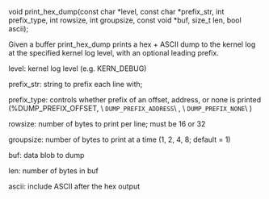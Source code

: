void print_hex_dump(const char *level, const char *prefix_str, int prefix_type, int rowsize, int groupsize, const void *buf, size_t len, bool ascii);

Given a buffer print_hex_dump prints a hex + ASCII dump to the kernel log at the specified kernel log level, with an optional leading prefix.

level:
        kernel log level (e.g. KERN_DEBUG)

prefix_str:
        string to prefix each line with;

prefix_type:
        controls whether prefix of an offset, address, or none
        is printed (%DUMP_PREFIX_OFFSET, \ ``DUMP_PREFIX_ADDRESS``\ , \ ``DUMP_PREFIX_NONE``\ )

rowsize:
        number of bytes to print per line; must be 16 or 32

groupsize:
        number of bytes to print at a time (1, 2, 4, 8; default = 1)

buf:
        data blob to dump

len:
        number of bytes in buf

ascii:
        include ASCII after the hex output
